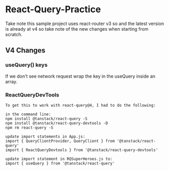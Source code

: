 # React-Query-Practice

Take note this sample project uses react-router v3 so and the latest version is already at v4 so take note of the new changes when starting from scratch.

## V4 Changes

### useQuery() keys

If we don't see network request wrap the key in the useQuery inside an array.

### ReactQueryDevTools

```ssh
To get this to work with react-query@4, I had to do the following:

in the command line:
npm install @tanstack/react-query -S
npm install @tanstack/react-query-devtools -D
npm rm react-query -S

update import statements in App.js:
import { QueryClientProvider, QueryClient } from '@tanstack/react-query'
import { ReactQueryDevtools } from '@tanstack/react-query-devtools'

update import statement in RQSuperHeroes.js to:
import { useQuery } from '@tanstack/react-query'
```
